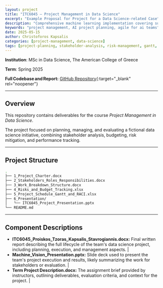 ```yaml
---
layout: project
title: "ITC6045 — Project Management in Data Science"
excerpt: "Example Proposal for Project for a Data Science-related Case"
description: "Comprehensive machine learning implementation covering supervised and unsupervised techniques including regression, classification, and clustering algorithms"
keywords: "project management, AI project planning, agile for ai teams"
date: 2025-05-15
author: Christoforos Kapsalis
categories: [project-management, data-science]
tags: [project-planning, stakeholder-analysis, risk-management, gantt, budget-tracking]
---
```


**Institution**: MSc in Data Science, The American College of Greece  

**Term**: Spring 2025  

**Full Codebase and Report:** [GitHub Repository](https://github.com/C-Kapsalis/ITC6045---Project-Management-in-Data-Science){:target="_blank" rel="noopener"}

---

## Overview

This repository contains deliverables for the course *Project Management in Data Science*. 

The project focused on planning, managing, and evaluating a fictional data science initiative, combining stakeholder analysis, budgeting, risk mitigation, and performance tracking.

---


## Project Structure

```bash
.
├── 1_Project_Charter.docx
├── 2_Stakeholders_Roles_Responsibilities.docx
├── 3_Work_Breakdown_Structure.docx
├── 4_Risks_and_Budget_Tracking.xlsx
├── 5_Project_Schedule_Gantt_and_RACI.xlsx
├── 6_Presentation/
│   └── ITC6045_Project_Presentation.pptx
└── README.md
```

---


## Component Descriptions

- **ITC6045_Proiskos_Tzoras_Kapsalis_Stavrogiannis.docx:** Final written report describing the full lifecycle of the team's data science project, including planning, execution, and management aspects. |
- **Machine_Vision_Presentation.pptx:** Slide deck used to present the team's project execution and results, likely summarizing the work for stakeholders or evaluation.              |
- **Term Project Description.docx:** The assignment brief provided by instructors, outlining deliverables, evaluation criteria, and context for the project.                       |
